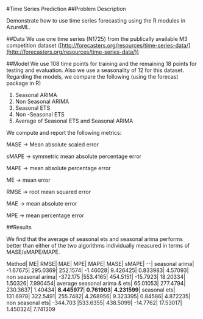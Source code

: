 #Time Series Prediction
##Problem Description
 
Demonstrate how to use time series forecasting using the R modules in AzureML.
 
##Data
We use one time series (N1725) from the publically available M3 competition dataset  ([http://forecasters.org/resources/time-series-data/](http://forecasters.org/resources/time-series-data/))
 
##Model
We use 108 time points for training and the remaining 18 points for testing and evaluation.
Also we use a seasonality of 12 for this dataset.
Regarding the models, we compare the following (using the forecast package in R)  

1. 	Seasonal ARIMA 
2. 	Non Seasonal ARIMA
3. 	Seasonal ETS
4. 	Non -Seasonal ETS
5. 	Average of Seasonal ETS and Seasonal ARIMA
 
We compute and report the following metrics:
 
MASE -> Mean absolute scaled error  

sMAPE -> symmetric mean absolute percentage error  

MAPE -> mean absolute percentage error  

ME -> mean error  

RMSE -> root mean squared error  

MAE -> mean absolute error  

MPE -> mean percentage error
 
##Results
 
We find that the average of seasonal ets and seasonal arima performs better than either of the two algorithms individually measured in terms of MASE/sMAPE/MAPE.
 
Method|	ME|	RMSE|	MAE|	MPE|	MAPE|	MASE|	sMAPE|
--|
seasonal arima|	-1.67675|	295.0369|	252.1574|	-1.46028|	9.426425|	0.833983|	4.57093|
non seasonal arima|	-372.175	|553.4165|	454.5151|	-15.7923|	18.20334|	1.50326|	7.990454|
average seasonal arima & ets|	65.01053|	277.4794|	230.3637|	1.40434|	**8.445977**|	**0.761903**|	**4.231599**|
seasonal ets|	131.6978|	322.5491|	255.7482|	4.268956|	9.323395|	0.84586|	4.872235|
non seasonal ets|	-344.703	|533.6355|	438.5099|	-14.7762|	17.53017|	1.450324|	7.741309

